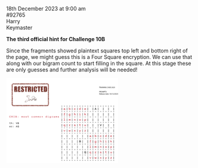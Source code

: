 18th December 2023 at 9:00 am<br/>
#92765<br/>
Harry<br/>
Keymaster

**The third official hint for Challenge 10B**



Since the fragments showed plaintext squares top left and bottom right of the page, we might guess this is a Four Square encryption. We can use that along with our bigram count to start filling in the square. At this stage these are only guesses and further analysis will be needed!



[<img src="CC2023-Challenge-10-prompt-3-300x228.png">](CC2023-Challenge-10-prompt-3.png)
